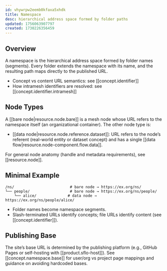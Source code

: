 ```yaml
---
id: vhywrpw2eemb0kfaxa5xhdk
title: Namespace
desc: hierarchical address space formed by folder paths
updated: 1756063907797
created: 1730226356459
---
```


## Overview

A namespace is the hierarchical address space formed by folder names (segments). Every folder extends the namespace with its name, and the resulting path maps directly to the published URL.

- Concept vs content URL semantics: see [[concept.identifier]]
- How intramesh identifiers are resolved: see [[concept.identifier.intramesh]]

## Node Types

A [[bare node|resource.node.bare]] is a mesh node whose URL refers to the namespace itself (an organizational container). The other node type is:

- [[data node|resource.node.reference.dataset]]: URL refers to the node’s referent (real-world entity or dataset concept) and has a single [[data flow|resource.node-component.flow.data]].

For general node anatomy (handle and metadata requirements), see [[resource.node]].

## Minimal Example

```file
/ns/                         # bare node → https://ex.org/ns/
└── people/                  # bare node → https://ex.org/ns/people/
    └── alice/              # data node → https://ex.org/ns/people/alice/
```

- Folder names become namespace segments.
- Slash-terminated URLs identify concepts; file URLs identify content (see [[concept.identifier]]).

## Publishing Base

The site’s base URL is determined by the publishing platform (e.g., GitHub Pages or self-hosting with [[product.sflo-host]]). See [[concept.namespace.base]] for user/org vs project page mappings and guidance on avoiding hardcoded bases.

